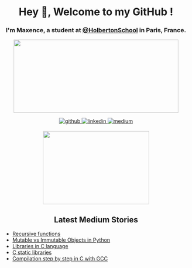 # <div align="center">**Hey 👋, Welcome to my GitHub !**</div>

### <div align="center"> I'm Maxence, a student at [@HolbertonSchool](https://github.com/holbertonschool) in Paris, France. </div>

<p align="center">
  <img width="450" height="200" src="https://github-readme-stats.vercel.app/api?username=Mxn-ptr&show_icons=true&bg_color=0C1117&title_color=58A6FF&text_color=C9D1D9&icon_color=58A6FF&include_all_commits=true&count_private=true&hide=prs,issues">

<div align="center">
  <a href="https://github.com/Mxn-ptr" target="_blank">
    <img src=https://img.shields.io/badge/github-%2324292e.svg?&style=for-the-badge&logo=github&logoColor=white alt=github style="margin-bottom: 5px;" />
  </a>
  <a href="https://linkedin.com/in/maxence-potier" target="_blank">
    <img src=https://img.shields.io/badge/linkedin-%231E77B5.svg?&style=for-the-badge&logo=linkedin&logoColor=white alt=linkedin style="margin-bottom: 5px;" />
  </a>
  <a href="https://medium.com/@maxence0" target="_blank">
    <img src=https://img.shields.io/badge/medium-%23292929.svg?&style=for-the-badge&logo=medium&logoColor=white alt=medium style="margin-bottom: 5px;" />
  </a>  
</div>

 </p>
 <p align="center">
<img width="290" height="200"src="https://github-readme-stats.vercel.app/api/top-langs/?username=Mxn-ptr&show_icons=true&bg_color=0C1117&title_color=58A6FF&text_color=C9D1D9&icon_color=58A6FF&layout=compact&langs_count=8">
</p>

## **<div align="center">Latest Medium Stories</div>**
<!-- MEDIUM-STORY-LIST:START -->
- [Recursive functions](https://medium.com/@maxence0/recursive-functions-296bdc02bb75?source=rss-c9aa093dee4c------2)
- [Mutable vs Immutable Objects in Python](https://medium.com/@maxence0/mutable-vs-immutable-objects-in-python-89812783dcf9?source=rss-c9aa093dee4c------2)
- [Libraries in C language](https://medium.com/@maxence0/libraries-in-c-language-1e95d84b673f?source=rss-c9aa093dee4c------2)
- [C static libraries](https://medium.com/@maxence0/c-static-libraries-f9dbc30aa4ac?source=rss-c9aa093dee4c------2)
- [Compilation step by step in C with GCC](https://medium.com/@maxence0/compilation-step-by-step-in-c-with-gcc-bc96aae9dfbe?source=rss-c9aa093dee4c------2)
<!-- MEDIUM-STORY-LIST:END -->
